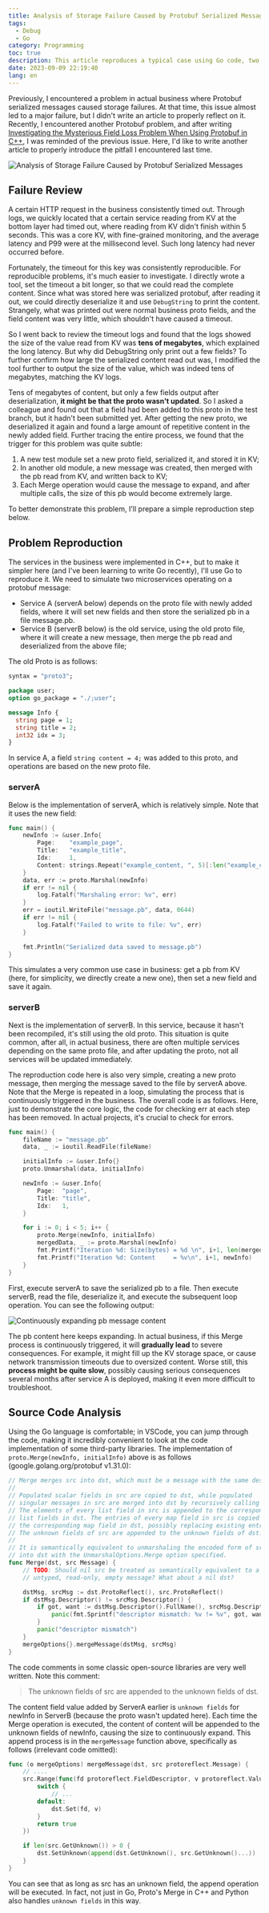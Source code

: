 ```yaml
---
title: Analysis of Storage Failure Caused by Protobuf Serialized Messages
tags:
  - Debug
  - Go
category: Programming
toc: true
description: This article reproduces a typical case using Go code, two services use different versions of Protobuf message definitions, where one service repeatedly merges old and new messages, causing the message size to continuously increase. It analyzes how the handling of unknown fields in the source code leads to the problem.
date: 2023-09-09 22:19:40
lang: en
---
```


Previously, I encountered a problem in actual business where Protobuf serialized messages caused storage failures. At that time, this issue almost led to a major failure, but I didn't write an article to properly reflect on it. Recently, I encountered another Protobuf problem, and after writing [Investigating the Mysterious Field Loss Problem When Using Protobuf in C++](https://selfboot.cn/en/2023/09/07/protobuf_redefine/), I was reminded of the previous issue. Here, I'd like to write another article to properly introduce the pitfall I encountered last time.

![Analysis of Storage Failure Caused by Protobuf Serialized Messages](https://slefboot-1251736664.file.myqcloud.com/20230910_protobuf_field_merge_summary.png)

<!-- more -->

## Failure Review

A certain HTTP request in the business consistently timed out. Through logs, we quickly located that a certain service reading from KV at the bottom layer had timed out, where reading from KV didn't finish within 5 seconds. This was a core KV, with fine-grained monitoring, and the average latency and P99 were at the millisecond level. Such long latency had never occurred before.

Fortunately, the timeout for this key was consistently reproducible. For reproducible problems, it's much easier to investigate. I directly wrote a tool, set the timeout a bit longer, so that we could read the complete content. Since what was stored here was serialized protobuf, after reading it out, we could directly deserialize it and use `DebugString` to print the content. Strangely, what was printed out were normal business proto fields, and the field content was very little, which shouldn't have caused a timeout.

So I went back to review the timeout logs and found that the logs showed the size of the value read from KV was **tens of megabytes**, which explained the long latency. But why did DebugString only print out a few fields? To further confirm how large the serialized content read out was, I modified the tool further to output the size of the value, which was indeed tens of megabytes, matching the KV logs.

Tens of megabytes of content, but only a few fields output after deserialization, **it might be that the proto wasn't updated**. So I asked a colleague and found out that a field had been added to this proto in the test branch, but it hadn't been submitted yet. After getting the new proto, we deserialized it again and found a large amount of repetitive content in the newly added field. Further tracing the entire process, we found that the trigger for this problem was quite subtle:

1. A new test module set a new proto field, serialized it, and stored it in KV;
2. In another old module, a new message was created, then merged with the pb read from KV, and written back to KV;
3. Each Merge operation would cause the message to expand, and after multiple calls, the size of this pb would become extremely large.

To better demonstrate this problem, I'll prepare a simple reproduction step below.

## Problem Reproduction

The services in the business were implemented in C++, but to make it simpler here (and I've been learning to write Go recently), I'll use Go to reproduce it. We need to simulate two microservices operating on a protobuf message:

- Service A (serverA below) depends on the proto file with newly added fields, where it will set new fields and then store the serialized pb in a file message.pb.
- Service B (serverB below) is the old service, using the old proto file, where it will create a new message, then merge the pb read and deserialized from the above file;

The old Proto is as follows:

```protobuf
syntax = "proto3";

package user;
option go_package = "./;user";

message Info {
  string page = 1;
  string title = 2;
  int32 idx = 3;
}
```

In service A, a field `string content = 4;` was added to this proto, and operations are based on the new proto file.

### serverA 

Below is the implementation of serverA, which is relatively simple. Note that it uses the new field:

```go
func main() {
	newInfo := &user.Info{
		Page:    "example_page",
		Title:   "example_title",
		Idx:     1,
		Content: strings.Repeat("example_content, ", 5)[:len("example_content, ")*5-2], // remove the last comma and space
	}
	data, err := proto.Marshal(newInfo)
	if err != nil {
		log.Fatalf("Marshaling error: %v", err)
	}
	err = ioutil.WriteFile("message.pb", data, 0644)
	if err != nil {
		log.Fatalf("Failed to write to file: %v", err)
	}

	fmt.Println("Serialized data saved to message.pb")
}
```

This simulates a very common use case in business: get a pb from KV (here, for simplicity, we directly create a new one), then set a new field and save it again.

### serverB

Next is the implementation of serverB. In this service, because it hasn't been recompiled, it's still using the old proto. This situation is quite common, after all, in actual business, there are often multiple services depending on the same proto file, and after updating the proto, not all services will be updated immediately.

The reproduction code here is also very simple, creating a new proto message, then merging the message saved to the file by serverA above. Note that the Merge is repeated in a loop, simulating the process that is continuously triggered in the business. The overall code is as follows. Here, just to demonstrate the core logic, the code for checking err at each step has been removed. In actual projects, it's crucial to check for errors.

```go
func main() {
	fileName := "message.pb"
	data, _ := ioutil.ReadFile(fileName)

	initialInfo := &user.Info{}
	proto.Unmarshal(data, initialInfo)

	newInfo := &user.Info{
		Page:  "page",
		Title: "title",
		Idx:   1,
	}

	for i := 0; i < 5; i++ {
		proto.Merge(newInfo, initialInfo)
		mergedData, _ := proto.Marshal(newInfo)
		fmt.Printf("Iteration %d: Size(bytes) = %d \n", i+1, len(mergedData))
		fmt.Printf("Iteration %d: Content     = %v\n", i+1, newInfo)
	}
}
```

First, execute serverA to save the serialized pb to a file. Then execute serverB, read the file, deserialize it, and execute the subsequent loop operation. You can see the following output:

![Continuously expanding pb message content](https://slefboot-1251736664.file.myqcloud.com/20230909_protobuf_field_merge_reproduce.png)

The pb content here keeps expanding. In actual business, if this Merge process is continuously triggered, it will **gradually lead** to severe consequences. For example, it might fill up the KV storage space, or cause network transmission timeouts due to oversized content. Worse still, this **process might be quite slow**, possibly causing serious consequences several months after service A is deployed, making it even more difficult to troubleshoot.

## Source Code Analysis

Using the Go language is comfortable; in VSCode, you can jump through the code, making it incredibly convenient to look at the code implementation of some third-party libraries. The implementation of `proto.Merge(newInfo, initialInfo)` above is as follows (google.golang.org/protobuf v1.31.0):

```go
// Merge merges src into dst, which must be a message with the same descriptor.
//
// Populated scalar fields in src are copied to dst, while populated
// singular messages in src are merged into dst by recursively calling Merge.
// The elements of every list field in src is appended to the corresponded
// list fields in dst. The entries of every map field in src is copied into
// the corresponding map field in dst, possibly replacing existing entries.
// The unknown fields of src are appended to the unknown fields of dst.
//
// It is semantically equivalent to unmarshaling the encoded form of src
// into dst with the UnmarshalOptions.Merge option specified.
func Merge(dst, src Message) {
	// TODO: Should nil src be treated as semantically equivalent to a
	// untyped, read-only, empty message? What about a nil dst?

	dstMsg, srcMsg := dst.ProtoReflect(), src.ProtoReflect()
	if dstMsg.Descriptor() != srcMsg.Descriptor() {
		if got, want := dstMsg.Descriptor().FullName(), srcMsg.Descriptor().FullName(); got != want {
			panic(fmt.Sprintf("descriptor mismatch: %v != %v", got, want))
		}
		panic("descriptor mismatch")
	}
	mergeOptions{}.mergeMessage(dstMsg, srcMsg)
}
```

The code comments in some classic open-source libraries are very well written. Note this comment:

> The unknown fields of src are appended to the unknown fields of dst.

The content field value added by ServerA earlier is `unknown fields` for newInfo in ServerB (because the proto wasn't updated here). Each time the Merge operation is executed, the content of content will be appended to the unknown fields of newInfo, causing the size to continuously expand. This append process is in the `mergeMessage` function above, specifically as follows (irrelevant code omitted):

```go
func (o mergeOptions) mergeMessage(dst, src protoreflect.Message) {
    // ....
	src.Range(func(fd protoreflect.FieldDescriptor, v protoreflect.Value) bool {
		switch {
            // ...
		default:
			dst.Set(fd, v)
		}
		return true
	})

	if len(src.GetUnknown()) > 0 {
		dst.SetUnknown(append(dst.GetUnknown(), src.GetUnknown()...))
	}
}
```

You can see that as long as src has an unknown field, the append operation will be executed. In fact, not just in Go, Proto's Merge in C++ and Python also handles `unknown fields` in this way.